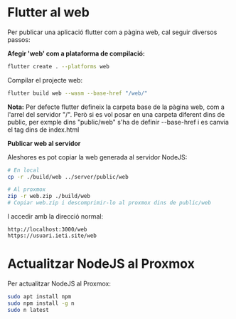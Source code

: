 # Flutter al web

Per publicar una aplicació flutter com a pàgina web, cal seguir diversos passos:

**Afegir 'web' com a plataforma de compilació:**

```bash
flutter create . --platforms web
```

Compilar el projecte web:

```bash
flutter build web --wasm --base-href "/web/"
```

**Nota:** Per defecte flutter defineix la carpeta base de la pàgina web, com a l'arrel del servidor "/". Però si es vol posar en una carpeta diferent dins de public, per exmple dins "public/web" s'ha de definir --base-href i es canvia el tag <base> dins de index.html

**Publicar web al servidor**

Aleshores es pot copiar la web generada al servidor NodeJS:

```bash
# En local
cp -r ./build/web ../server/public/web

# Al proxmox
zip -r web.zip ./build/web
# Copiar web.zip i descomprimir-lo al proxmox dins de public/web 
```

I accedir amb la direcció normal:

```text
http://localhost:3000/web
https://usuari.ieti.site/web
```

# Actualitzar NodeJS al Proxmox

Per actualitzar NodeJS al Proxmox:

```bash
sudo apt install npm
sudo npm install -g n
sudo n latest
```